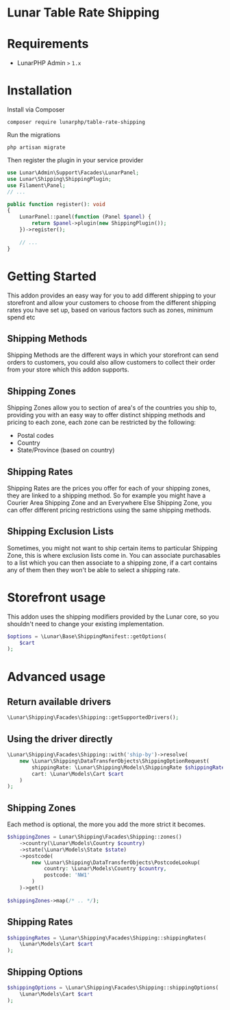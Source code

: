 # Lunar Table Rate Shipping


# Requirements

- LunarPHP Admin `>` `1.x`

# Installation

Install via Composer

```
composer require lunarphp/table-rate-shipping
```

Run the migrations

```
php artisan migrate
```

Then register the plugin in your service provider

```php
use Lunar\Admin\Support\Facades\LunarPanel;
use Lunar\Shipping\ShippingPlugin;
use Filament\Panel;
// ...

public function register(): void
{
    LunarPanel::panel(function (Panel $panel) {
        return $panel->plugin(new ShippingPlugin());
    })->register();
    
    // ...
}
```
# Getting Started
This addon provides an easy way for you to add different shipping to your storefront and allow your customers to choose from the different shipping rates you have set up, based on various factors such as zones, minimum spend etc

## Shipping Methods

Shipping Methods are the different ways in which your storefront can send orders to customers, you could also allow customers to collect their order from your store which this addon supports.

## Shipping Zones

Shipping Zones allow you to section of area's of the countries you ship to, providing you with an easy way to offer distinct shipping methods and pricing to each zone, each zone can be restricted by the following:

- Postal codes
- Country
- State/Province (based on country)

## Shipping Rates

Shipping Rates are the prices you offer for each of your shipping zones, they are linked to a shipping method. So for example you might have a Courier Area Shipping Zone and an Everywhere Else Shipping Zone, you can offer different pricing restrictions using the same shipping methods.

## Shipping Exclusion Lists

Sometimes, you might not want to ship certain items to particular Shipping Zone, this is where exclusion lists come in. You can associate purchasables to a list which you can then associate to a shipping zone, if a cart contains any of them then they won't be able to select a shipping rate.

# Storefront usage

This addon uses the shipping modifiers provided by the Lunar core, so you shouldn't need to change your existing implementation.

```php
$options = \Lunar\Base\ShippingManifest::getOptions(
    $cart
);
```

# Advanced usage

## Return available drivers

```php
\Lunar\Shipping\Facades\Shipping::getSupportedDrivers();
```

## Using the driver directly

```php
\Lunar\Shipping\Facades\Shipping::with('ship-by')->resolve(
    new \Lunar\Shipping\DataTransferObjects\ShippingOptionRequest(
        shippingRate: \Lunar\Shipping\Models\ShippingRate $shippingRate,
        cart: \Lunar\Models\Cart $cart
    )
);
```

## Shipping Zones

Each method is optional, the more you add the more strict it becomes.

```php
$shippingZones = Lunar\Shipping\Facades\Shipping::zones()
    ->country(\Lunar\Models\Country $country)
    ->state(\Lunar\Models\State $state)
    ->postcode(
        new \Lunar\Shipping\DataTransferObjects\PostcodeLookup(
            country: \Lunar\Models\Country $country,
            postcode: 'NW1'
        )
    )->get()
    
$shippingZones->map(/* .. */);
```

## Shipping Rates

```php
$shippingRates = \Lunar\Shipping\Facades\Shipping::shippingRates(
    \Lunar\Models\Cart $cart
);
```

## Shipping Options

```php
$shippingOptions = \Lunar\Shipping\Facades\Shipping::shippingOptions(
    \Lunar\Models\Cart $cart
);
```